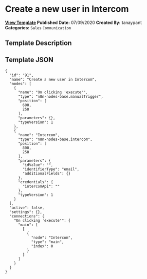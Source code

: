 # Create a new user in Intercom

**[View Template](https://n8n.io/workflows/464-/)**  **Published Date:** 07/09/2020  **Created By:** tanaypant  **Categories:** `Sales` `Communication`  

## Template Description



## Template JSON

```
{
  "id": "91",
  "name": "Create a new user in Intercom",
  "nodes": [
    {
      "name": "On clicking 'execute'",
      "type": "n8n-nodes-base.manualTrigger",
      "position": [
        600,
        250
      ],
      "parameters": {},
      "typeVersion": 1
    },
    {
      "name": "Intercom",
      "type": "n8n-nodes-base.intercom",
      "position": [
        800,
        250
      ],
      "parameters": {
        "idValue": "",
        "identifierType": "email",
        "additionalFields": {}
      },
      "credentials": {
        "intercomApi": ""
      },
      "typeVersion": 1
    }
  ],
  "active": false,
  "settings": {},
  "connections": {
    "On clicking 'execute'": {
      "main": [
        [
          {
            "node": "Intercom",
            "type": "main",
            "index": 0
          }
        ]
      ]
    }
  }
}
```
